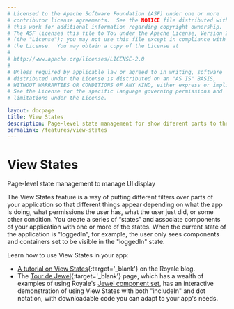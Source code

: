 ```yaml
---
# Licensed to the Apache Software Foundation (ASF) under one or more
# contributor license agreements.  See the NOTICE file distributed with
# this work for additional information regarding copyright ownership.
# The ASF licenses this file to You under the Apache License, Version 2.0
# (the "License"); you may not use this file except in compliance with
# the License.  You may obtain a copy of the License at
# 
# http://www.apache.org/licenses/LICENSE-2.0
# 
# Unless required by applicable law or agreed to in writing, software
# distributed under the License is distributed on an "AS IS" BASIS,
# WITHOUT WARRANTIES OR CONDITIONS OF ANY KIND, either express or implied.
# See the License for the specific language governing permissions and
# limitations under the License.

layout: docpage
title: View States
description: Page-level state management for show diferent parts to the user
permalink: /features/view-states
---
```


# View States

Page-level state management to manage UI display

The View States feature is a way of putting different filters over parts of your application so that different things appear depending on what the app is doing, what permissions the user has, what the user just did, or some other condition. You create a series of “states” and associate components of your application with one or more of the states. When the current state of the application is "loggedIn", for example, the user only sees components and containers set to be visible in the "loggedIn" state. 

Learn how to use View States in your app:

* [A tutorial on View States](https://royale.apache.org/using-view-states-to-show-or-hide-content){:target='_blank'} on the Royale blog.
* The [Tour de Jewel](https://royale.apache.org/tourdejewel){:target='_blank'} page, which has a wealth of examples of using Royale's [Jewel component set](/component-sets/jewel), has an interactive demonstration of using View States with both "includeIn" and dot notation, with downloadable code you can adapt to your app's needs.
